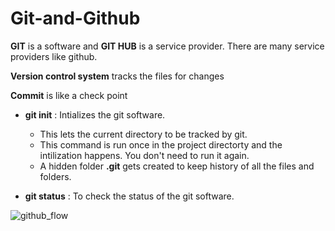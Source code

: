 # Git-and-Github

**GIT** is a software and **GIT HUB** is a service provider. There are many service providers like github. 

**Version control system** tracks the files for changes

**Commit** is like a check point

- **git init** : Intializes the git software.
   - This lets the current directory to be tracked by git.
   - This command is run once in the project directorty and the intilization happens. You don't need to run it again.
   - A hidden folder **.git** gets created to keep history of all the files and folders.
 
   
- **git status** : To check the status of the git software.


![github_flow](https://github.com/user-attachments/assets/ec6556c6-39b6-4b1f-8ea1-6b24bacca25e)

